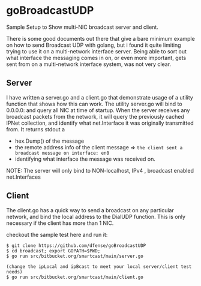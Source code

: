 # goBroadcastUDP
Sample Setup to Show multi-NIC broadcast server and client. 

There is some good documents out there that give a bare minimum example on how to send Broadcast UDP with golang, but i found it quite limiting trying to use it on a multi-network interface server. Being able to sort out what interface the messaging comes in on, or even more important, gets sent from on a multi-network interface system, was not very clear.

## Server
I have written a server.go and a client.go that demonstrate usage of a utility function that shows how this can work. The utility server.go will bind to 0.0.0.0:<port> and query all NIC at time of startup. When the server receives any broadcast packets from the network, it will query the previously cached IPNet collection, and identify what net.Interface it was originally transmitted from. It returns stdout a 

+ hex.Dump() of the message
+ the remote address info of the client
message => 
`the client sent a broadcast message on interface: en0`  
+ identifying what interface the message was received on.  

NOTE: The server will only bind to NON-localhost, IPv4 , broadcast enabled net.Interfaces

## Client
The client.go has a quick way to send a broadcast on any particular network, and bind the local address to the DialUDP function. This is only necessary if the client has more than 1 NIC. 


checkout the sample test here and run it: 

```
$ git clone https://github.com/dfense/goBroadcastUDP
$ cd broadcast; export GOPATH=$PWD;
$ go run src/bitbucket.org/smartcast/main/server.go

(change the ipLocal and ipBcast to meet your local server/client test needs)
$ go run src/bitbucket.org/smartcast/main/client.go
```
